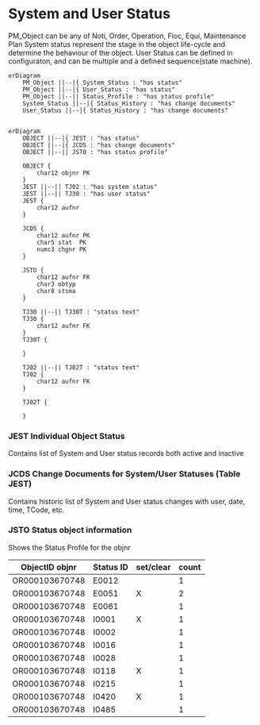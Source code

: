 # System and User Status
PM_Object can be any of Noti, Order, Operation, Floc, Equi, Maintenance Plan
System status represent the stage in the object life-cycle and determine the behaviour of the object.
User Status can be defined in configuraton, and can be multiple and a defined sequence(state machine).
```mermaid
erDiagram
    PM_Object ||--|{ System_Status : "has status"
    PM_Object ||--|{ User_Status : "has status"
    PM_Object ||--|| Status_Profile : "has status profile"
    System_Status ||--|{ Status_History : "has change documents"
    User_Status ||--|{ Status_History : "has change documents"
    

```
```mermaid
erDiagram
    OBJECT ||--|{ JEST : "has status"
    OBJECT ||--|{ JCDS : "has change documents"
    OBJECT ||--|| JSTO : "has status profile"
    
    OBJECT {
        char12 objnr PK
    }
    JEST ||--|| TJ02 : "has system status"
    JEST ||--|| TJ30 : "has user status"
    JEST {
        char12 aufnr
    }

    JCDS {
        char12 aufnr PK
        char5 stat  PK
        numc3 chgnr PK
    }

    JSTO {
        char12 aufnr FK
        char3 obtyp
        char8 stsma
    }

    TJ30 ||--|| TJ30T : "status text"  
    TJ30 {
        char12 aufnr FK
    }
    TJ30T {
        
    }

    TJ02 ||--|| TJ02T : "status text"
    TJ02 {
        char12 aufnr FK
    }

    TJ02T {
        
    }
```  

### JEST Individual Object Status
Contains list of System and User status records both active and inactive

### JCDS Change Documents for System/User Statuses (Table JEST)
Contains historic list of System and User status changes with user, date, time, TCode, etc.

### JSTO Status object information
Shows the Status Profile for the objnr 

|ObjectID objnr |Status ID  |set/clear|count|
|---|---|---|---|
|OR000103670748|	E0012|		|1	|
|OR000103670748|	E0051|	X	|2	|
|OR000103670748|	E0061|		|1	|
|OR000103670748|	I0001|	X	|1	|
|OR000103670748|	I0002|		|1	|
|OR000103670748|	I0016|		|1	|
|OR000103670748|	I0028|		|1	|
|OR000103670748|	I0118|	X	|1	|
|OR000103670748|	I0215|		|1	|
|OR000103670748|	I0420|	X	|1	|
|OR000103670748|	I0485|		|1	|

